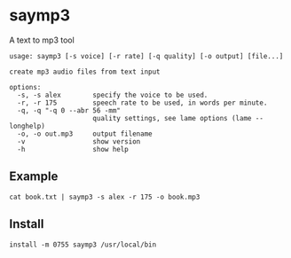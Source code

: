 # saymp3

A text to mp3 tool

    usage: saymp3 [-s voice] [-r rate] [-q quality] [-o output] [file...]

    create mp3 audio files from text input

    options:
      -s, -s alex        specify the voice to be used.
      -r, -r 175         speech rate to be used, in words per minute.
      -q, -q "-q 0 --abr 56 -mm"           
                         quality settings, see lame options (lame --longhelp)
      -o, -o out.mp3     output filename
      -v                 show version
      -h                 show help


## Example

    cat book.txt | saymp3 -s alex -r 175 -o book.mp3

## Install

    install -m 0755 saymp3 /usr/local/bin
